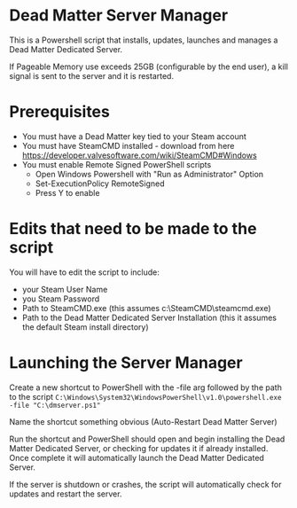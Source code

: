 # Dead Matter Server Manager
This is a Powershell script that installs, updates, launches and manages a Dead Matter Dedicated Server.

If Pageable Memory use exceeds 25GB (configurable by the end user), a kill signal is sent to the server and it is restarted.

# Prerequisites 
* You must have a Dead Matter key tied to your Steam account
* You must have SteamCMD installed - download from here https://developer.valvesoftware.com/wiki/SteamCMD#Windows
* You must enable Remote Signed PowerShell scripts
  * Open Windows Powershell with "Run as Administrator" Option
  * Set-ExecutionPolicy RemoteSigned
  * Press Y to enable

# Edits that need to be made to the script
You will have to edit the script to include:
* your Steam User Name
* you Steam Password
* Path to SteamCMD.exe (this assumes c:\SteamCMD\steamcmd.exe)
* Path to the Dead Matter Dedicated Server Installation (this it assumes the default Steam install directory)

# Launching the Server Manager
Create a new shortcut to PowerShell with the -file arg followed by the path to the script
`C:\Windows\System32\WindowsPowerShell\v1.0\powershell.exe -file "C:\dmserver.ps1"`

Name the shortcut something obvious (Auto-Restart Dead Matter Server)


Run the shortcut and PowerShell should open and begin installing the Dead Matter Dedicated Server, or checking for updates it if already installed.  Once complete it will automatically launch the Dead Matter Dedicated Server.


If the server is shutdown or crashes, the script will automatically check for updates  and restart the server.

